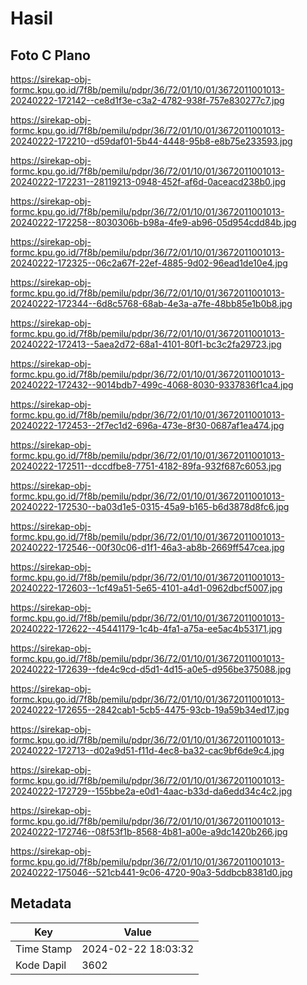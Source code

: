 # Hasil

## Foto C Plano

https://sirekap-obj-formc.kpu.go.id/7f8b/pemilu/pdpr/36/72/01/10/01/3672011001013-20240222-172142--ce8d1f3e-c3a2-4782-938f-757e830277c7.jpg

https://sirekap-obj-formc.kpu.go.id/7f8b/pemilu/pdpr/36/72/01/10/01/3672011001013-20240222-172210--d59daf01-5b44-4448-95b8-e8b75e233593.jpg

https://sirekap-obj-formc.kpu.go.id/7f8b/pemilu/pdpr/36/72/01/10/01/3672011001013-20240222-172231--28119213-0948-452f-af6d-0aceacd238b0.jpg

https://sirekap-obj-formc.kpu.go.id/7f8b/pemilu/pdpr/36/72/01/10/01/3672011001013-20240222-172258--8030306b-b98a-4fe9-ab96-05d954cdd84b.jpg

https://sirekap-obj-formc.kpu.go.id/7f8b/pemilu/pdpr/36/72/01/10/01/3672011001013-20240222-172325--06c2a67f-22ef-4885-9d02-96ead1de10e4.jpg

https://sirekap-obj-formc.kpu.go.id/7f8b/pemilu/pdpr/36/72/01/10/01/3672011001013-20240222-172344--6d8c5768-68ab-4e3a-a7fe-48bb85e1b0b8.jpg

https://sirekap-obj-formc.kpu.go.id/7f8b/pemilu/pdpr/36/72/01/10/01/3672011001013-20240222-172413--5aea2d72-68a1-4101-80f1-bc3c2fa29723.jpg

https://sirekap-obj-formc.kpu.go.id/7f8b/pemilu/pdpr/36/72/01/10/01/3672011001013-20240222-172432--9014bdb7-499c-4068-8030-9337836f1ca4.jpg

https://sirekap-obj-formc.kpu.go.id/7f8b/pemilu/pdpr/36/72/01/10/01/3672011001013-20240222-172453--2f7ec1d2-696a-473e-8f30-0687af1ea474.jpg

https://sirekap-obj-formc.kpu.go.id/7f8b/pemilu/pdpr/36/72/01/10/01/3672011001013-20240222-172511--dccdfbe8-7751-4182-89fa-932f687c6053.jpg

https://sirekap-obj-formc.kpu.go.id/7f8b/pemilu/pdpr/36/72/01/10/01/3672011001013-20240222-172530--ba03d1e5-0315-45a9-b165-b6d3878d8fc6.jpg

https://sirekap-obj-formc.kpu.go.id/7f8b/pemilu/pdpr/36/72/01/10/01/3672011001013-20240222-172546--00f30c06-d1f1-46a3-ab8b-2669ff547cea.jpg

https://sirekap-obj-formc.kpu.go.id/7f8b/pemilu/pdpr/36/72/01/10/01/3672011001013-20240222-172603--1cf49a51-5e65-4101-a4d1-0962dbcf5007.jpg

https://sirekap-obj-formc.kpu.go.id/7f8b/pemilu/pdpr/36/72/01/10/01/3672011001013-20240222-172622--45441179-1c4b-4fa1-a75a-ee5ac4b53171.jpg

https://sirekap-obj-formc.kpu.go.id/7f8b/pemilu/pdpr/36/72/01/10/01/3672011001013-20240222-172639--fde4c9cd-d5d1-4d15-a0e5-d956be375088.jpg

https://sirekap-obj-formc.kpu.go.id/7f8b/pemilu/pdpr/36/72/01/10/01/3672011001013-20240222-172655--2842cab1-5cb5-4475-93cb-19a59b34ed17.jpg

https://sirekap-obj-formc.kpu.go.id/7f8b/pemilu/pdpr/36/72/01/10/01/3672011001013-20240222-172713--d02a9d51-f11d-4ec8-ba32-cac9bf6de9c4.jpg

https://sirekap-obj-formc.kpu.go.id/7f8b/pemilu/pdpr/36/72/01/10/01/3672011001013-20240222-172729--155bbe2a-e0d1-4aac-b33d-da6edd34c4c2.jpg

https://sirekap-obj-formc.kpu.go.id/7f8b/pemilu/pdpr/36/72/01/10/01/3672011001013-20240222-172746--08f53f1b-8568-4b81-a00e-a9dc1420b266.jpg

https://sirekap-obj-formc.kpu.go.id/7f8b/pemilu/pdpr/36/72/01/10/01/3672011001013-20240222-175046--521cb441-9c06-4720-90a3-5ddbcb8381d0.jpg


## Metadata

| Key        | Value               |
| ---------- | ------------------- |
| Time Stamp | 2024-02-22 18:03:32 |
| Kode Dapil | 3602                |



